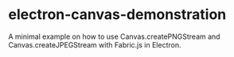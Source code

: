 # electron-canvas-demonstration
A minimal example on how to use Canvas.createPNGStream and Canvas.createJPEGStream with Fabric.js in Electron.
